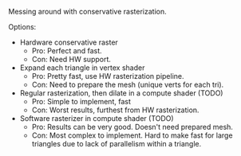 Messing around with conservative rasterization.

Options:
- Hardware conservative raster
  - Pro: Perfect and fast.
  - Con: Need HW support.
- Expand each triangle in vertex shader
  - Pro: Pretty fast, use HW rasterization pipeline.
  - Con: Need to prepare the mesh (unique verts for each tri).
- Regular rasterization, then dilate in a compute shader (TODO)
  - Pro: Simple to implement, fast
  - Con: Worst results, furthest from HW rasterization.
- Software rasterizer in compute shader (TODO)
  - Pro: Results can be very good. Doesn't need prepared mesh.
  - Con: Most complex to implement. Hard to make fast for large triangles due to lack of parallelism within a triangle.
